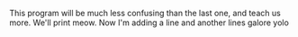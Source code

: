 This program will be much less confusing than the last one, and teach us more. We'll print meow.
Now I'm adding a line
and another
lines galore
yolo
